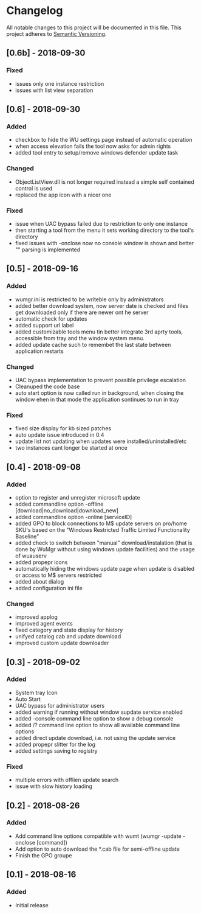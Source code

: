# Changelog
All notable changes to this project will be documented in this file.
This project adheres to [Semantic Versioning](http://semver.org/).

## [0.6b] - 2018-09-30

### Fixed
- issues only one instance restriction
- issues with list view separation


## [0.6] - 2018-09-30
### Added
- checkbox to hide the WU settings page instead of automatic operation
- when access elevation fails the tool now asks for admin rights
- added tool entry to setup/remove windows defender update task

### Changed
- ObjectListView.dll is not longer required instead a simple self contained control is used
- replaced the app icon with a nicer one

### Fixed
- issue when UAC bypass failed due to restriction to only one instance
- then starting a tool from the menu it sets working directory to the tool's directory
- fixed issues with -onclose now no console window is shown and better "" parsing is implemented


## [0.5] - 2018-09-16
### Added
- wumgr.ini is restricted to be writeble only by administrators
- added better download system, now server date is checked and files get downloaded only if there are newer ont he server
- automatic check for updates
- added support url label
- added customizable tools menu tin better integrate 3rd aprty tools, accessible from tray and the window system menu.
- added update cache such to remembet the last state between application restarts

### Changed
- UAC bypass implementation to prevent possible privilege escalation
- Cleanuped the code base
- auto start option is now called run in background, when closing the window ehen in that mode the application sontinues to run in tray

### Fixed
- fixed size display for kb sized patches
- auto update issue introduced in 0.4
- update list not updating when updates were installed/uninstalled/etc
- two instances cant longer be started at once

## [0.4] - 2018-09-08
### Added
- option to register and unregister microsoft update
- added commandline option -offline [download|no_download|download_new]
- added commandline option -online [serviceID]
- added GPO to block connections to M$ update servers on pro/home SKU's based on the "Windows Restricted Traffic Limited Functionality Baseline"
- added check to switch between "manual" download/instalation (that is done by WuMgr without using windows update facilities) and the usage of wuauserv
- added propepr icons
- automatically hiding the windows update page when update is disabled or access to M$ servers restricted
- added about dialog
- added configuration ini file

### Changed
- improved applog
- improved agent events
- fixed category and state display for history
- unifyed catalog cab and update download
- improved custom update downloader

## [0.3] - 2018-09-02
### Added
- System tray Icon
- Auto Start
- UAC bypass for administrator users
- added warning if running without window supdate service enabled
- added -console command line option to show a debug console 
- added /? command line option to show all available command line options
- added direct update download, i.e. not using the update service
- added propepr slitter for the log
- added settings saving to registry

### Fixed
- multiple errors with offlien update search
- issue with slow history loading

## [0.2] - 2018-08-26
### Added
- Add command line options compatible with wumt (wumgr -update -onclose [command])
- Add option to auto download the *.cab file for semi-offline update
- Finish the GPO groupe

## [0.1] - 2018-08-16
### Added
- Initial release